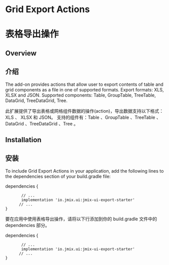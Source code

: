 # Grid Export Actions

# 表格导出操作

## Overview
## 介绍

The add-on provides actions that allow user to export contents of table and grid components as a file in one of supported formats.
Export formats: XLS, XLSX and JSON.
Supported components: Table, GroupTable, TreeTable, DataGrid, TreeDataGrid, Tree.

此扩展提供了导出表格或网格组件数据的操作(action)，导出数据支持以下格式：
XLS 、 XLSX 和 JSON。
支持的组件有：Table 、GroupTable 、TreeTable 、DataGrid 、TreeDataGrid 、Tree 。



## Installation
## 安装

To include Grid Export Actions in your application, add the following lines to the dependencies section of your build.gradle file:

dependencies {
``` 
       // ...
       implementation 'io.jmix.ui:jmix-ui-export-starter'   
      // ...
}
```

要在应用中使用表格导出操作，请将以下行添加到你的 build.gradle 文件中的 dependencies 部分。

dependencies {
``` 
       // ...
       implementation 'io.jmix.ui:jmix-ui-export-starter'   
      // ...
}
```
